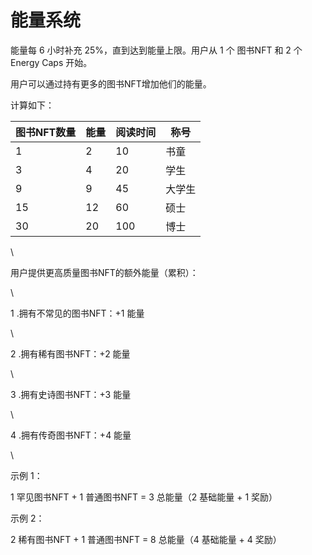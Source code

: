 # 能量系统

能量每 6 小时补充 25%，直到达到能量上限。用户从 1 个 图书NFT 和 2 个 Energy Caps 开始。

用户可以通过持有更多的图书NFT增加他们的能量。

计算如下：

| 图书NFT数量 | 能量 | 阅读时间 | 称号  |
| ------- | -- | ---- | --- |
| 1       | 2  | 10   | 书童  |
| 3       | 4  | 20   | 学生  |
| 9       | 9  | 45   | 大学生 |
| 15      | 12 | 60   | 硕士  |
| 30      | 20 | 100  | 博士  |

\


​​​用户提供更高质量图书NFT的额外能量（累积）：

\


1 .拥有不常见的图书NFT：+1 能量

\


2 .拥有稀有图书NFT：+2 能量

\


3 .拥有史诗图书NFT：+3 能量

\


4 .拥有传奇图书NFT：+4 能量

\


示例 1：

1 罕见图书NFT + 1 普通图书NFT = 3 总能量（2 基础能量 + 1 奖励）

示例 2：

2 稀有图书NFT + 1 普通图书NFT = 8 总能量（4 基础能量 + 4 奖励）
